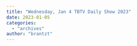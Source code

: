 ```yaml
---
title: "Wednesday, Jan 4 TBTV Daily Show 2023"
date: 2023-01-05
categories: 
  - "archives"
author: "brantzt"
---
```



